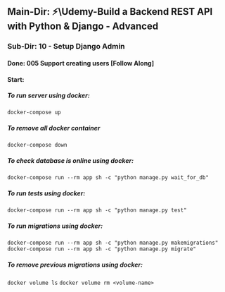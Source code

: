 ## Main-Dir: ⚡\Udemy-Build a Backend REST API with Python & Django - Advanced

### Sub-Dir: 10 - Setup Django Admin

#### Done: 005 Support creating users [Follow Along]

#### Start:

##### To run server using docker:

`docker-compose up`

##### To remove all docker container

`docker-compose down`

##### To check database is online using docker:

`docker-compose run --rm app sh -c "python manage.py wait_for_db"`

##### To run tests using docker:

`docker-compose run --rm app sh -c "python manage.py test"`

##### To run migrations using docker:

`docker-compose run --rm app sh -c "python manage.py makemigrations"`
`docker-compose run --rm app sh -c "python manage.py migrate"`

##### To remove previous migrations using docker:

`docker volume ls`
`docker volume rm <volume-name>`
